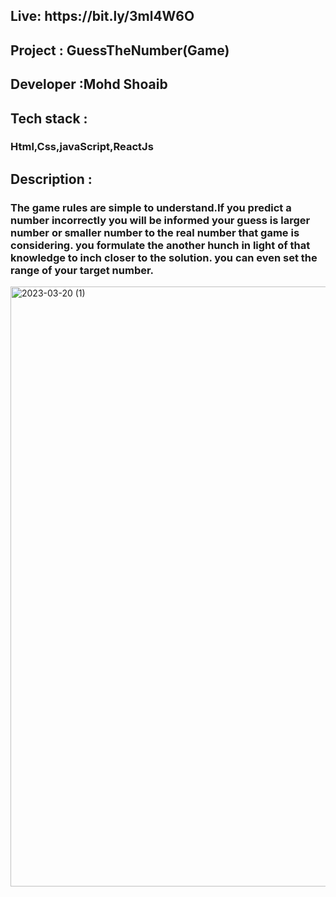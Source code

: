 <h2> Live: https://bit.ly/3ml4W6O </h2>
<h2>Project : GuessTheNumber(Game)</h2>
<h2> Developer :Mohd Shoaib </h2>
<h2>Tech stack :</h2> 
<h3>  Html,Css,javaScript,ReactJs</h3>
<h2>Description :</h2>
<h3>The game rules are simple to understand.If you predict a number incorrectly you will be informed your guess is larger number or smaller number to the real number that game is considering. you formulate the another hunch in light of that knowledge to inch closer to the solution. you can even set the range of your target number. </h3>
<img width="960" alt="2023-03-20 (1)" src="https://user-images.githubusercontent.com/93069814/226209364-dc363340-e182-4e25-b20f-4f4fac638b93.png">
